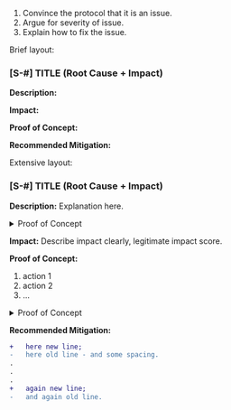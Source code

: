 1. Convince the protocol that it is an issue. 
2. Argue for severity of issue. 
3. Explain how to fix the issue. 

Brief layout: 

### [S-#] TITLE (Root Cause + Impact)

**Description:** 

**Impact:** 

**Proof of Concept:**

**Recommended Mitigation:** 


Extensive layout: 

### [S-#] TITLE (Root Cause + Impact)

**Description:** Explanation here. 
<details>
<summary> Proof of Concept</summary>

Place the following in `FUNC HERE`
```javascript
  `CODE HERE`
```
</details>

**Impact:** Describe impact clearly, legitimate impact score. 

**Proof of Concept:**
1. action 1
2. action 2
3. ... 
<details>
<summary> Proof of Concept</summary>

Place the following in `FUNC HERE`
```javascript
  `CODE HERE`
```
</details>

**Recommended Mitigation:** 

```diff 
+   here new line;
-   here old line - and some spacing.
.
.
.
+   again new line;
-   and again old line.
```

